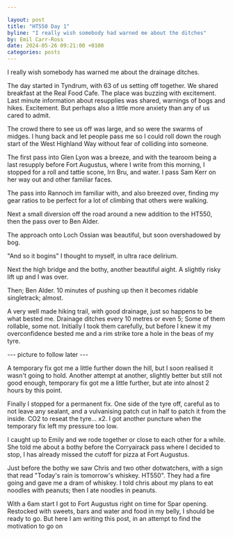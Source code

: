 ```yaml
---

layout: post
title: "HT550 Day 1"
byline: "I really wish somebody had warned me about the ditches"
by: Emil Carr-Ross
date: 2024-05-26 09:21:00 +0100
categories: posts
---
```


I really wish somebody has warned me about the drainage ditches.

The day started in Tyndrum, with 63 of us setting off together.
We shared breakfast at the Real Food Cafe. The place was buzzing with excitement. Last minute information about resupplies was shared, warnings of bogs and hikes.
Excitement. But perhaps also a little more anxiety than any of us cared to admit.

The crowd there to see us off was large, and so were the swarms of midges.
I hung back and let people pass me so I could roll down the rough start of the West Highland Way without fear of colliding into someone.

The first pass into Glen Lyon was a breeze, and with the tearoom being a last resupply before Fort Augustus, where I write from this morning, I stopped for a roll and tattie scone, Irn Bru, and water. I pass Sam Kerr on her way out and other familiar faces.

The pass into Rannoch im familiar with, and also breezed over, finding my gear ratios to be perfect for a lot of climbing that others were walking.

Next a small diversion off the road around a new addition to the HT550, then the pass over to Ben Alder.

The approach onto Loch Ossian was beautiful, but soon overshadowed by bog.

"And so it bogins" I thought to myself, in ultra race delirium.

Next the high bridge and the bothy, another beautiful aight. A slightly risky lift up and I was over.

Then; Ben Alder. 10 minutes of pushing up then it becomes ridable singletrack; almost.

A very well made hiking trail, with good drainage, just so happens to be what bested me.
Drainage ditches every 10 metres or even 5; Some of them rollable, some not. Initially I took them carefully, but before I knew it my overconfidence bested me and a rim strike tore a hole in the beas of my tyre.

--- picture to follow later ---

A temporary fix got me a little further down the hill, but I soon realised it wasn't going to hold. Another attempt at another, slightly better but still not good enough, temporary fix got me a little further, but ate into alnost 2 hours by this point.

Finally I stopped for a permanent fix. One side of the tyre off, careful as to not leave any sealant, and a vulvanising patch cut in half to patch it from the inside. CO2 to reseat the tyre... x2. I got another puncture when the temporary fix left my pressure too low.

I caught up to Emily and we rode together or close to each other for a while. She told me about a bothy before the Corryairack pass where I decided to stop, I has already missed the cutoff for pizza at Fort Augustus.

Just before the bothy we saw Chris and two other dotwatchers, with a sign that read "Today's rain is tomorrow's whiskey. HT550". They had a fire going and gave me a dram of whiskey. I told chris about my plans to eat noodles with peanuts; then I ate noodles in peanuts.

With a 6am start I got to Fort Augustus right on time for Spar opening. Restocked with sweets, bars and water and food in my belly, I should be ready to go. But here I am writing this post, in an attempt to find the motivation to go on
